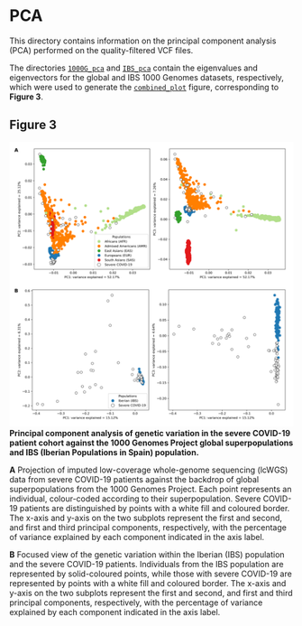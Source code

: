 # PCA
This directory contains information on the principal component analysis (PCA) performed on the quality-filtered VCF files.

The directories [`1000G_pca`](pca\1000G_pca) and [`IBS_pca`](pca\IBS_pca) contain the eigenvalues and eigenvectors for the global and IBS 1000 Genomes datasets, respectively, which were used to generate the [`combined_plot`](combined_plot.png) figure, corresponding to **Figure 3**.

## Figure 3
![Principal component analysis of genetic variation in the severe COVID-19 patient cohort against the 1000 Genomes Project global superpopulations and IBS (Iberian Populations in Spain) population.](combined_plot.png)
**Principal component analysis of genetic variation in the severe COVID-19 patient cohort against the 1000 Genomes Project global superpopulations and IBS (Iberian Populations in Spain) population.**

**A** Projection of imputed low-coverage whole-genome sequencing (lcWGS) data from severe COVID-19 patients against the backdrop of global superpopulations from the 1000 Genomes Project. Each point represents an individual, colour-coded according to their superpopulation. Severe COVID-19 patients are distinguished by points with a white fill and coloured border. The x-axis and y-axis on the two subplots represent the first and second, and first and third principal components, respectively, with the percentage of variance explained by each component indicated in the axis label.

**B** Focused view of the genetic variation within the Iberian (IBS) population and the severe COVID-19 patients. Individuals from the IBS population are represented by solid-coloured points, while those with severe COVID-19 are represented by points with a white fill and coloured border. The x-axis and y-axis on the two subplots represent the first and second, and first and third principal components, respectively, with the percentage of variance explained by each component indicated in the axis label.
